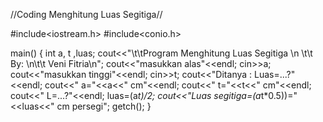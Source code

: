 //Coding Menghitung Luas Segitiga//

#include<iostream.h>
#include<conio.h>

main()
{
int a, t ,luas;
cout<<"\t\tProgram Menghitung Luas Segitiga \n \t\t By: \n\t\t Veni Fitria\n";
cout<<"masukkan alas"<<endl;
cin>>a;
cout<<"masukkan tinggi"<<endl;
cin>>t;
cout<<"Ditanya : Luas=...?"<<endl;
cout<<" a="<<a<<" cm"<<endl;
cout<<" t="<<t<<" cm"<<endl;
cout<<" L=...?"<<endl;
luas=(a*t)/2;
cout<<"Luas segitiga=(a*t*0.5))="<<luas<<" cm persegi";
getch();
}
